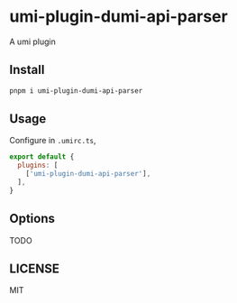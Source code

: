 # umi-plugin-dumi-api-parser

A umi plugin

## Install

```bash
pnpm i umi-plugin-dumi-api-parser
```

## Usage

Configure in `.umirc.ts`,

```js
export default {
  plugins: [
    ['umi-plugin-dumi-api-parser'],
  ],
}
```

## Options

TODO

## LICENSE

MIT
